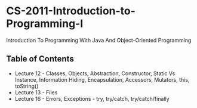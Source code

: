 # CS-2011-Introduction-to-Programming-I
Introduction To Programming With Java And Object-Oriented Programming

Table of Contents
------------------
* Lecture 12 - Classes, Objects, Abstraction, Constructor, Static Vs Instance, Information Hiding, Encapsulation, Accessors, Mutators, this, toString()
* Lecture 13 - Files
* Lecture 16 - Errors, Exceptions - try, try/catch, try/catch/finally
